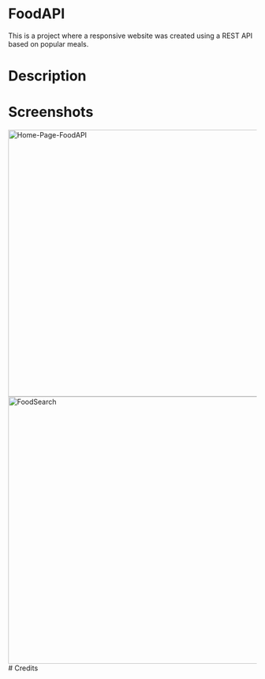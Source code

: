 # FoodAPI
This is a project where a responsive website was created using a REST API based on popular meals.  

# Description


# Screenshots
<div>
<img width="540" alt="Home-Page-FoodAPI" src="https://user-images.githubusercontent.com/58525723/208777394-4d6cbea4-afc4-4084-8e2a-2d21f760e743.png">
<img width="541" alt="FoodSearch" src="https://user-images.githubusercontent.com/58525723/208777946-3203ce05-1802-471d-83be-991e4a880757.png">
</div>
 # Credits


